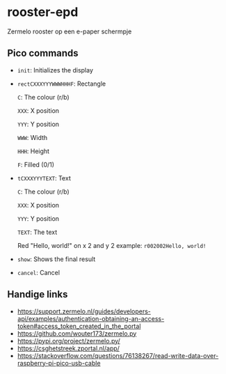 # rooster-epd
Zermelo rooster op een e-paper schermpje

## Pico commands
- `init`: Initializes the display
- `rectCXXXYYYWWWHHHF`: Rectangle

  `C`: The colour (r/b)
  
  `XXX`: X position
  
  `YYY`: Y position
  
  `WWW`: Width
  
  `HHH`: Height
  
  `F`: Filled (0/1)
- `tCXXXYYYTEXT`: Text

  `C`: The colour (r/b)
  
  `XXX`: X position
  
  `YYY`: Y position
  
  `TEXT`: The text

  Red "Hello, world!" on x 2 and y 2 example: `r002002Hello, world!`
- `show`: Shows the final result
- `cancel`: Cancel

## Handige links
- https://support.zermelo.nl/guides/developers-api/examples/authentication-obtaining-an-access-token#access_token_created_in_the_portal
- https://github.com/wouter173/zermelo.py
- https://pypi.org/project/zermelo.py/
- https://csghetstreek.zportal.nl/app/
- https://stackoverflow.com/questions/76138267/read-write-data-over-raspberry-pi-pico-usb-cable
